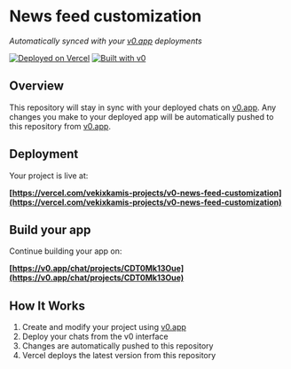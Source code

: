 # News feed customization

*Automatically synced with your [v0.app](https://v0.app) deployments*

[![Deployed on Vercel](https://img.shields.io/badge/Deployed%20on-Vercel-black?style=for-the-badge&logo=vercel)](https://vercel.com/vekixkamis-projects/v0-news-feed-customization)
[![Built with v0](https://img.shields.io/badge/Built%20with-v0.app-black?style=for-the-badge)](https://v0.app/chat/projects/CDT0Mk13Oue)

## Overview

This repository will stay in sync with your deployed chats on [v0.app](https://v0.app).
Any changes you make to your deployed app will be automatically pushed to this repository from [v0.app](https://v0.app).

## Deployment

Your project is live at:

**[https://vercel.com/vekixkamis-projects/v0-news-feed-customization](https://vercel.com/vekixkamis-projects/v0-news-feed-customization)**

## Build your app

Continue building your app on:

**[https://v0.app/chat/projects/CDT0Mk13Oue](https://v0.app/chat/projects/CDT0Mk13Oue)**

## How It Works

1. Create and modify your project using [v0.app](https://v0.app)
2. Deploy your chats from the v0 interface
3. Changes are automatically pushed to this repository
4. Vercel deploys the latest version from this repository